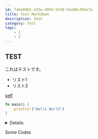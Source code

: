 ```yaml
---
id: fabe88b5-a35e-4954-bfd8-b5e88c585e7a
title: Test Markdown
description: Test
category: Test
tags:
    - 1
    - 2
---
```


## TEST

これはテストです。

- リスト1
- リスト2

[self](test_post.md)

```rust
fn main() {
    println!("Hello World")
}
```

<summary>

<details>RUN</details>

Some Codes

</summary>